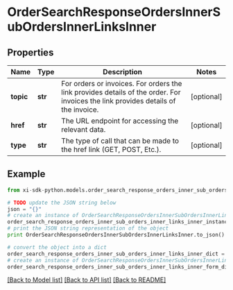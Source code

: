 # OrderSearchResponseOrdersInnerSubOrdersInnerLinksInner


## Properties

Name | Type | Description | Notes
------------ | ------------- | ------------- | -------------
**topic** | **str** | For orders or invoices. For orders the link provides details of the order. For invoices the link provides details of the invoice. | [optional] 
**href** | **str** | The URL endpoint for accessing the relevant data. | [optional] 
**type** | **str** | The type of call that can be made to the href link (GET, POST, Etc.). | [optional] 

## Example

```python
from xi-sdk-python.models.order_search_response_orders_inner_sub_orders_inner_links_inner import OrderSearchResponseOrdersInnerSubOrdersInnerLinksInner

# TODO update the JSON string below
json = "{}"
# create an instance of OrderSearchResponseOrdersInnerSubOrdersInnerLinksInner from a JSON string
order_search_response_orders_inner_sub_orders_inner_links_inner_instance = OrderSearchResponseOrdersInnerSubOrdersInnerLinksInner.from_json(json)
# print the JSON string representation of the object
print OrderSearchResponseOrdersInnerSubOrdersInnerLinksInner.to_json()

# convert the object into a dict
order_search_response_orders_inner_sub_orders_inner_links_inner_dict = order_search_response_orders_inner_sub_orders_inner_links_inner_instance.to_dict()
# create an instance of OrderSearchResponseOrdersInnerSubOrdersInnerLinksInner from a dict
order_search_response_orders_inner_sub_orders_inner_links_inner_form_dict = order_search_response_orders_inner_sub_orders_inner_links_inner.from_dict(order_search_response_orders_inner_sub_orders_inner_links_inner_dict)
```
[[Back to Model list]](../README.md#documentation-for-models) [[Back to API list]](../README.md#documentation-for-api-endpoints) [[Back to README]](../README.md)


